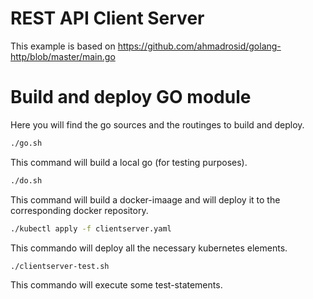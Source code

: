 # REST API Client Server

This example is based on https://github.com/ahmadrosid/golang-http/blob/master/main.go

# Build and deploy GO module

Here you will find the go sources and the routinges to build and deploy.

````bash
./go.sh
````

This command will build a local go (for testing purposes).

````bash
./do.sh
````

This command will build a docker-imaage and will deploy it to the corresponding docker repository.

````bash
./kubectl apply -f clientserver.yaml
````

This commando will deploy all the necessary kubernetes elements.

````bash
./clientserver-test.sh
````

This commando will execute some test-statements.